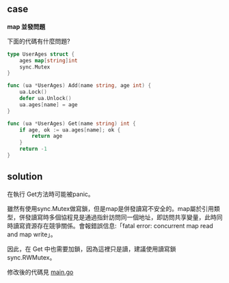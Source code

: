 ## case

**map 並發問題**

下面的代碼有什麼問題?

```go
type UserAges struct {
	ages map[string]int
	sync.Mutex
}

func (ua *UserAges) Add(name string, age int) {
	ua.Lock()
	defer ua.Unlock()
	ua.ages[name] = age
}

func (ua *UserAges) Get(name string) int {
	if age, ok := ua.ages[name]; ok {
		return age
	}
	return -1
}
```

## solution

在執行 Get方法時可能被panic。

雖然有使用sync.Mutex做寫鎖，但是map是併發讀寫不安全的。map屬於引用類型，併發讀寫時多個協程見是通過指針訪問同一個地址，即訪問共享變量，此時同時讀寫資源存在競爭關係。會報錯誤信息:「fatal error: concurrent map read and map write」。

因此，在 Get 中也需要加鎖，因為這裡只是讀，建議使用讀寫鎖 sync.RWMutex。

修改後的代碼見 [main.go](main.go)